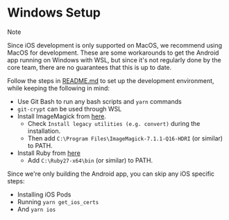 # Windows Setup

> [!NOTE]
> Since iOS development is only supported on MacOS, we recommend using MacOS for development. These are some workarounds to get the Android app running on Windows with WSL, but since it's not regularly done by the core team, there are no guarantees that this is up to date.

Follow the steps in [README.md](../README.md) to set up the development environment, while keeping the following in mind:

- Use Git Bash to run any bash scripts and `yarn` commands
- `git-crypt` can be used through WSL
- Install ImageMagick from [here](https://imagemagick.org/script/download.php).
  - Check `Install legacy utilities (e.g. convert)` during the installation.
  - Then add `C:\Program Files\ImageMagick-7.1.1-Q16-HDRI` (or similar) to PATH.
- Install Ruby from [here](https://rubyinstaller.org/downloads/)
  - Add `C:\Ruby27-x64\bin` (or similar) to PATH.

Since we're only building the Android app, you can skip any iOS specific steps:

- Installing iOS Pods
- Running `yarn get_ios_certs`
- And `yarn ios`

